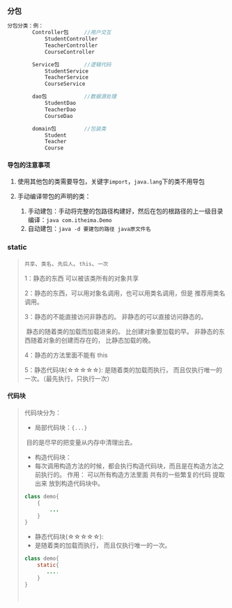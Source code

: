 ### 分包

```java
分包分类：例：
		Controller包		//用户交互
			StudentController
			TeacherController
			CourseController

		Service包		//逻辑代码
			StudentService
			TeacherService
			CourseService

		dao包			//数据源处理
			StudentDao
			TeacherDao
			CourseDao

		domain包			//包装类
			Student
			Teacher
			Course
```

#### 导包的注意事项

1. 使用其他包的类需要导包，关键字`import`，`java.lang`下的类不用导包

2. 手动编译带包的声明的类：

   1. 手动建包：手动将完整的包路径构建好，然后在包的根路径的上一级目录编译：`java com.itheima.Demo`
   2. 自动建包：`java -d 要建包的路径 java原文件名`

   

### static

> `共享`、`类名`、`先后人`、`this`、`一次`
>
> 1：静态的东西 可以被该类所有的对象共享
>
> 2：静态的东西，可以用对象名调用，也可以用类名调用，但是 推荐用类名调用。
>
> 3：静态的不能直接访问非静态的。   非静态的可以直接访问静态的。
>
> ​			静态的随着类的加载而加载进来的。 比创建对象要加载的早。
> ​			非静态的东西随着对象的创建而存在的，  比静态加载的晚。
>
> 4：静态的方法里面不能有 this
>
> 5：静态代码块(☆☆☆☆☆): 是随着类的加载而执行， 而且仅执行唯一的一次。（最先执行，只执行一次）

#### 代码块

> 代码块分为：
>
> - 局部代码块：`{...}`
>
> ​				目的是尽早的把变量从内存中清理出去。
>
> - 构造代码块： 
>  - 每次调用构造方法的时候，都会执行构造代码块，而且是在构造方法之前执行的。
>     作用： 可以所有构造方法里面 共有的一些繁复的代码 提取出来 放到构造代码块中。
> 
> ```java
>class demo{
>     {
>         ...
>     }
> }
> ```
> 
> - 静态代码块(☆☆☆☆☆):
>  - 是随着类的加载而执行， 而且仅执行唯一的一次。
> 
>```java
> class demo{
>     static{
>        ....
>     }
> }
> ```
> 
> ​				

